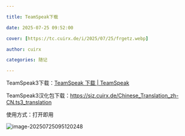 ```yaml
---

title: TeamSpeak下载

date: 2025-07-25 09:52:00

cover: [https://tc.cuirx.de/i/2025/07/25/frgetz.webp]

author: cuirx

categories: 随记

---
```


TeamSpeak3下载：[TeamSpeak 下载 | TeamSpeak](https://teamspeak.com/zh-CN/downloads/#ts3client)

TeamSpeak3汉化包下载：https://sjz.cuirx.de/Chinese_Translation_zh-CN.ts3_translation

使用方式：打开即用

![image-20250725095120248](https://tc.cuirx.de/i/2025/07/25/fqbwu9-2.webp)

